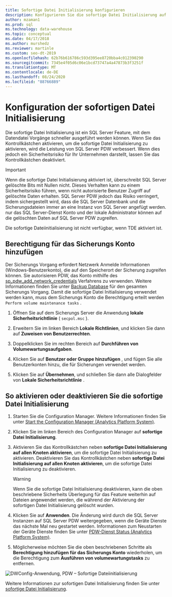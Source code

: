 ```yaml
---
title: Sofortige Datei Initialisierung konfigurieren
description: Konfigurieren Sie die sofortige Datei Initialisierung auf dem Analytics Platform System. Die sofortige Datei Initialisierung ist ein SQL Server Feature, mit dem Datendatei Vorgänge schneller ausgeführt werden können.
author: mzaman1
ms.prod: sql
ms.technology: data-warehouse
ms.topic: conceptual
ms.date: 04/17/2018
ms.author: murshedz
ms.reviewer: martinle
ms.custom: seo-dt-2019
ms.openlocfilehash: 62b76b616786c593d395ee8720bba4c012390290
ms.sourcegitcommit: 7345e4f05d6c06e1bcd73747a4a47873b3f3251f
ms.translationtype: MT
ms.contentlocale: de-DE
ms.lasthandoff: 08/24/2020
ms.locfileid: "88766889"
---
```

# <a name="instant-file-initialization-configuration"></a>Konfiguration der sofortigen Datei Initialisierung
Die sofortige Datei Initialisierung ist ein SQL Server Feature, mit dem Datendatei Vorgänge schneller ausgeführt werden können. Wenn Sie das Kontrollkästchen aktivieren, um die sofortige Datei Initialisierung zu aktivieren, wird die Leistung von SQL Server PDW verbessert. Wenn dies jedoch ein Sicherheitsrisiko für Ihr Unternehmen darstellt, lassen Sie das Kontrollkästchen deaktiviert.  
  
> [!IMPORTANT]  
> Wenn die sofortige Datei Initialisierung aktiviert ist, überschreibt SQL Server gelöschte Bits mit Nullen nicht.  Dieses Verhalten kann zu einem Sicherheitsrisiko führen, wenn nicht autorisierte Benutzer Zugriff auf gelöschte Daten erhalten. SQL Server PDW jedoch das Risiko verringert, indem sichergestellt wird, dass die SQL Server Datenbank und die Sicherungsdateien immer an eine Instanz von SQL Server angefügt werden. nur das SQL Server-Dienst Konto und der lokale Administrator können auf die gelöschten Daten auf SQL Server PDW zugreifen.  
  
Die sofortige Dateiinitialisierung ist nicht verfügbar, wenn TDE aktiviert ist.  
  
## <a name="add-permission-for-the-backup-account"></a>Berechtigung für das Sicherungs Konto hinzufügen  
Der Sicherungs Vorgang erfordert Netzwerk Anmelde Informationen (Windows-Benutzerkonto), die auf den Speicherort der Sicherung zugreifen können. Sie autorisieren PDW, das Konto mithilfe des [sp_pdw_add_network_credentials](../relational-databases/system-stored-procedures/sp-pdw-add-network-credentials-sql-data-warehouse.md) Verfahrens zu verwenden. Weitere Informationen finden Sie unter [Backup Database](../t-sql/statements/backup-transact-sql.md?view=sql-server-ver15) für den gesamten Sicherungs Vorgang. Damit die sofortige Datei Initialisierung verwendet werden kann, muss dem Sicherungs Konto die Berechtigung erteilt werden `Perform volume maintenance tasks` .  
  
1.  Öffnen Sie auf dem Sicherungs Server die Anwendung **lokale Sicherheitsrichtlinie** ( `secpol.msc` ).  
  
2.  Erweitern Sie im linken Bereich **Lokale Richtlinien**, und klicken Sie dann auf **Zuweisen von Benutzerrechten**.  
  
3.  Doppelklicken Sie im rechten Bereich auf **Durchführen von Volumewartungsaufgaben**.  
  
4.  Klicken Sie auf **Benutzer oder Gruppe hinzufügen** , und fügen Sie alle Benutzerkonten hinzu, die für Sicherungen verwendet werden.  
  
5.  Klicken Sie auf **Übernehmen**, und schließen Sie dann alle Dialogfelder von **Lokale Sicherheitsrichtlinie** .  
  
## <a name="to-turn-instant-file-initialization-on-or-off"></a>So aktivieren oder deaktivieren Sie die sofortige Datei Initialisierung  
  
1.  Starten Sie die Configuration Manager. Weitere Informationen finden Sie unter [Start the Configuration Manager &#40;Analytics Platform System&#41;](launch-the-configuration-manager.md).  
  
2.  Klicken Sie im linken Bereich des Configuration Manager auf **sofortige Datei Initialisierung**.  
  
3.  Aktivieren Sie das Kontrollkästchen neben **sofortige Datei Initialisierung auf allen Knoten aktivieren**, um die sofortige Datei Initialisierung zu aktivieren. Deaktivieren Sie das Kontrollkästchen neben **sofortige Datei Initialisierung auf allen Knoten aktivieren**, um die sofortige Datei Initialisierung zu deaktivieren.  
  
    > [!WARNING]  
    > Wenn Sie die sofortige Datei Initialisierung deaktivieren, kann die oben beschriebene Sicherheits Überlegung für das Feature weiterhin auf Dateien angewendet werden, die während der Aktivierung der sofortigen Datei Initialisierung gelöscht wurden.  
  
4.  Klicken Sie auf **Anwenden**. Die Änderung wird durch die SQL Server Instanzen auf SQL Server PDW weitergegeben, wenn die Geräte Dienste das nächste Mal neu gestartet werden. Informationen zum Neustarten der Geräte Dienste finden Sie unter [PDW-Dienst Status &#40;Analytics Platform System&#41;](pdw-services-status.md).  
  
5.  Möglicherweise möchten Sie die oben beschriebenen Schritte als **Berechtigung hinzufügen für das Sicherungs Konto** wiederholen, um die Berechtigung zum **Ausführen von volumewartungstasks** zu entfernen.  
  
![DWConfig-Anwendung, PDW – Sofortige Dateiinitialisierung](./media/instant-file-initialization-configuration/SQL_Server_PDW_DWConfig_ApplPDWInstant.png "SQL_Server_PDW_DWConfig_ApplPDWInstant")  
  
Weitere Informationen zur sofortigen Datei Initialisierung finden Sie unter [sofortige Datei Initialisierung](/previous-versions/sql/sql-server-2008-r2/ms175935(v=sql.105)).  
